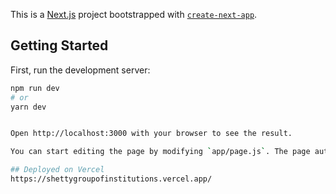 This is a [Next.js](https://nextjs.org/) project bootstrapped with [`create-next-app`](https://github.com/vercel/next.js/tree/canary/packages/create-next-app).

## Getting Started

First, run the development server:

```bash
npm run dev
# or
yarn dev


Open http://localhost:3000 with your browser to see the result.

You can start editing the page by modifying `app/page.js`. The page auto-updates as you edit the file.

## Deployed on Vercel
https://shettygroupofinstitutions.vercel.app/

